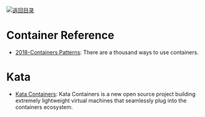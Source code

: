 [![返回目录](https://parg.co/UGo)](https://github.com/wxyyxc1992/Awesome-Links)

# Container Reference

* [2018-Containers Patterns](https://l0rd.github.io/containerspatterns/#1): There are a thousand ways to use containers.

# Kata

* [Kata Containers](https://katacontainers.io/): Kata Containers is a new open source project building extremely lightweight virtual machines that seamlessly plug into the containers ecosystem.
